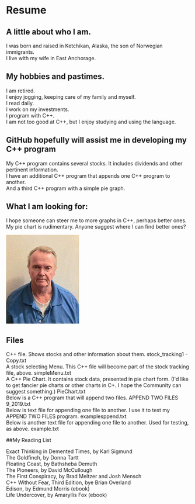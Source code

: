 # Resume  
## A little about who I am.  
I was born and raised in Ketchikan, Alaska, the son of Norwegian immigrants.      
I live with my wife in East Anchorage.  

## My hobbies and pastimes.  
I am retired.  
I enjoy jogging, keeping care of my family and myself.  
I read daily.  
I work on my investments.  
I program with C++.  
I am not too good at C++, but I enjoy studying and using the language.    

## GitHub hopefully will assist me in developing my C++ program  
My C++ program contains several stocks. 
It includes dividends and other pertinent information.  
I have an additional C++ program that appends one C++ program to another.  
And a third C++ program with a simple pie graph.  

## What I am looking for:  
I hope someone can steer me to more graphs in C++, perhaps better ones.  
My pie chart is rudimentary.  Anyone suggest where I can find better ones?  

![headshot](ALBUEsmall.gif)  

## Files   
  
C++ file. Shows stocks and other information about them.
stock_tracking1 - Copy.txt  
A stock selecting Menu. This C++ file will become part of the stock tracking file, above.
simpleMenu.txt  
A C++ Pie Chart.
It contains stock data, presented in pie chart form. 
(I'd like to get fancier pie charts or other charts in C+.
I hope the Community can suggest something.)
PieChart.txt  
Below is a C++ program that will append two files.
APPEND TWO FILES 9_2019.txt  
Below is text file for appending one file to another. I use it to test my APPEND TWO FILES program.
examplesppend.txt  
Below is another text file for appending one file to another. Used for testing, as above.
example.txt  
  
##My Reading List  

Exact Thinking in Demented Times, by Karl Sigmund  
The Goldfinch, by Donna Tartt  
Floating Coast, by Bathsheba Demuth  
The Pioneers, by David McCullough  
The First Conspiracy, by Brad Meltzer and Josh Mensch  
C++ Without Fear, Third Edition, bye Brian Overland  
Edison, by Edmund Morris (ebook)  
Life Undercover, by Amaryllis Fox (ebook)  

